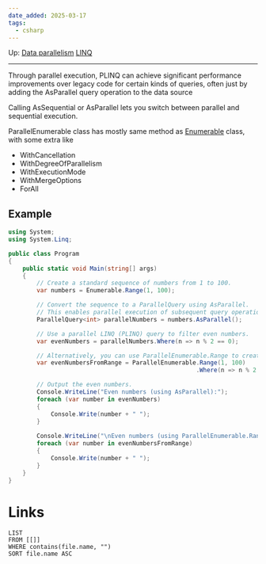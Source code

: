```yaml
---
date_added: 2025-03-17
tags:
  - csharp
---
```

Up: [Data parallelism](Data%20parallelism.md) [LINQ](LINQ.md)
___

Through parallel execution, PLINQ can achieve significant performance improvements over legacy code for certain kinds of queries, often just by adding the AsParallel query operation to the data source

Calling AsSequential or AsParallel lets you switch between parallel and sequential execution.

ParallelEnumerable class has mostly same method as [Enumerable](Enumerable.md) class, with some extra like 
 - WithCancellation
 - WithDegreeOfParallelism
 - WithExecutionMode
 - WithMergeOptions
 - ForAll

## Example

```cs
using System;
using System.Linq;

public class Program
{
    public static void Main(string[] args)
    {
        // Create a standard sequence of numbers from 1 to 100.
        var numbers = Enumerable.Range(1, 100);

        // Convert the sequence to a ParallelQuery using AsParallel.
        // This enables parallel execution of subsequent query operations.
        ParallelQuery<int> parallelNumbers = numbers.AsParallel();

        // Use a parallel LINQ (PLINQ) query to filter even numbers.
        var evenNumbers = parallelNumbers.Where(n => n % 2 == 0);

        // Alternatively, you can use ParallelEnumerable.Range to create a parallel sequence directly.
        var evenNumbersFromRange = ParallelEnumerable.Range(1, 100)
                                                     .Where(n => n % 2 == 0);

        // Output the even numbers.
        Console.WriteLine("Even numbers (using AsParallel):");
        foreach (var number in evenNumbers)
        {
            Console.Write(number + " ");
        }
        
        Console.WriteLine("\nEven numbers (using ParallelEnumerable.Range):");
        foreach (var number in evenNumbersFromRange)
        {
            Console.Write(number + " ");
        }
    }
}
```
# Links
```dataview
LIST
FROM [[]]
WHERE contains(file.name, "")
SORT file.name ASC
```
